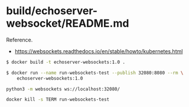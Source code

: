 # build/echoserver-websocket/README.md

Reference.
* https://websockets.readthedocs.io/en/stable/howto/kubernetes.html

```bash
$ docker build -t echoserver-websockets:1.0 .

$ docker run --name run-websockets-test --publish 32080:8080 --rm \
    echoserver-websockets:1.0
```

```bash
python3 -m websockets ws://localhost:32080/

docker kill -s TERM run-websockets-test
```
